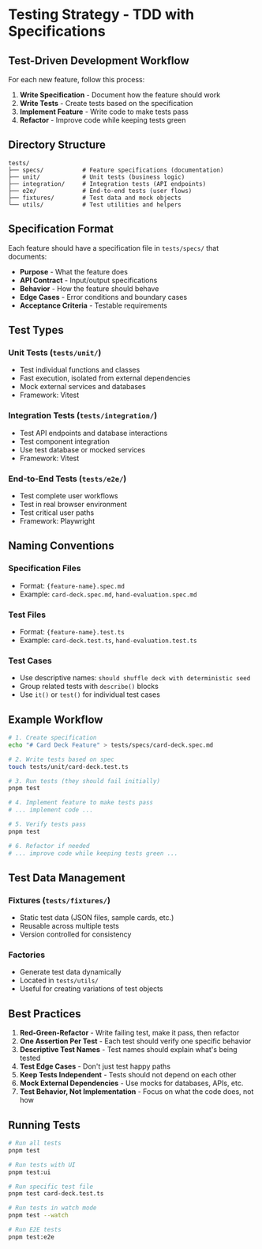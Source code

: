 # Testing Strategy - TDD with Specifications

## Test-Driven Development Workflow

For each new feature, follow this process:

1. **Write Specification** - Document how the feature should work
2. **Write Tests** - Create tests based on the specification
3. **Implement Feature** - Write code to make tests pass
4. **Refactor** - Improve code while keeping tests green

## Directory Structure

```
tests/
├── specs/           # Feature specifications (documentation)
├── unit/            # Unit tests (business logic)
├── integration/     # Integration tests (API endpoints)
├── e2e/             # End-to-end tests (user flows)
├── fixtures/        # Test data and mock objects
└── utils/           # Test utilities and helpers
```

## Specification Format

Each feature should have a specification file in `tests/specs/` that documents:
- **Purpose** - What the feature does
- **API Contract** - Input/output specifications
- **Behavior** - How the feature should behave
- **Edge Cases** - Error conditions and boundary cases
- **Acceptance Criteria** - Testable requirements

## Test Types

### Unit Tests (`tests/unit/`)
- Test individual functions and classes
- Fast execution, isolated from external dependencies
- Mock external services and databases
- Framework: Vitest

### Integration Tests (`tests/integration/`)
- Test API endpoints and database interactions
- Test component integration
- Use test database or mocked services
- Framework: Vitest

### End-to-End Tests (`tests/e2e/`)
- Test complete user workflows
- Test in real browser environment
- Test critical user paths
- Framework: Playwright

## Naming Conventions

### Specification Files
- Format: `{feature-name}.spec.md`
- Example: `card-deck.spec.md`, `hand-evaluation.spec.md`

### Test Files
- Format: `{feature-name}.test.ts`
- Example: `card-deck.test.ts`, `hand-evaluation.test.ts`

### Test Cases
- Use descriptive names: `should shuffle deck with deterministic seed`
- Group related tests with `describe()` blocks
- Use `it()` or `test()` for individual test cases

## Example Workflow

```bash
# 1. Create specification
echo "# Card Deck Feature" > tests/specs/card-deck.spec.md

# 2. Write tests based on spec
touch tests/unit/card-deck.test.ts

# 3. Run tests (they should fail initially)
pnpm test

# 4. Implement feature to make tests pass
# ... implement code ...

# 5. Verify tests pass
pnpm test

# 6. Refactor if needed
# ... improve code while keeping tests green ...
```

## Test Data Management

### Fixtures (`tests/fixtures/`)
- Static test data (JSON files, sample cards, etc.)
- Reusable across multiple tests
- Version controlled for consistency

### Factories
- Generate test data dynamically
- Located in `tests/utils/`
- Useful for creating variations of test objects

## Best Practices

1. **Red-Green-Refactor** - Write failing test, make it pass, then refactor
2. **One Assertion Per Test** - Each test should verify one specific behavior
3. **Descriptive Test Names** - Test names should explain what's being tested
4. **Test Edge Cases** - Don't just test happy paths
5. **Keep Tests Independent** - Tests should not depend on each other
6. **Mock External Dependencies** - Use mocks for databases, APIs, etc.
7. **Test Behavior, Not Implementation** - Focus on what the code does, not how

## Running Tests

```bash
# Run all tests
pnpm test

# Run tests with UI
pnpm test:ui

# Run specific test file
pnpm test card-deck.test.ts

# Run tests in watch mode
pnpm test --watch

# Run E2E tests
pnpm test:e2e
```